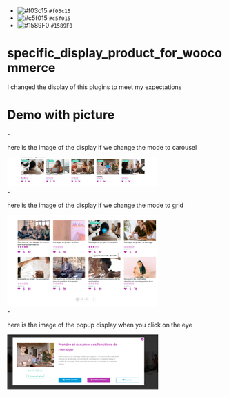 - ![#f03c15](https://placehold.it/15/f03c15/000000?text=+) `#f03c15`
- ![#c5f015](https://placehold.it/15/c5f015/000000?text=+) `#c5f015`
- ![#1589F0](https://placehold.it/15/1589F0/000000?text=+) `#1589F0`
# specific_display_product_for_woocommerce
I changed the display of this plugins to meet my expectations
# Demo with picture
<div>
  - <p color="red">here is the image of the display if we change the mode to carousel</p>
  <img src="Screenshot_2.png" width="350" title="hover text" display="block">
</div>
<div>
  - <p>here is the image of the display if we change the mode to grid</p>
  <img src="Screenshot_4.png" width="350" alt="accessibility text" display="block">
</div>
<div>
  - <p>here is the image of the popup display when you click on the eye</p>
  <img src="Screenshot_3.png" width="350" alt="accessibility text" display="block">
</div>
